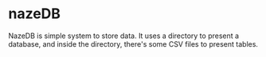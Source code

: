 # nazeDB

NazeDB is simple system to store data. It uses a directory to present a database, and inside the directory, there's some CSV files to present tables.
